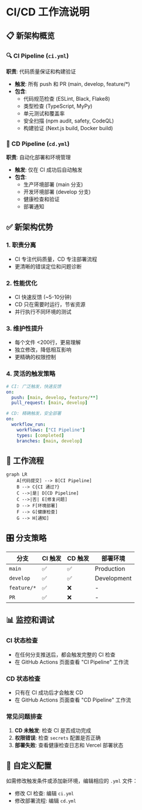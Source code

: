 # CI/CD 工作流说明

## 📋 新架构概览

### 🔍 CI Pipeline (`ci.yml`)
**职责**: 代码质量保证和构建验证
- **触发**: 所有 push 和 PR (main, develop, feature/*)
- **包含**: 
  - 代码规范检查 (ESLint, Black, Flake8)
  - 类型检查 (TypeScript, MyPy)
  - 单元测试和覆盖率
  - 安全扫描 (npm audit, safety, CodeQL)
  - 构建验证 (Next.js build, Docker build)

### 🚀 CD Pipeline (`cd.yml`)  
**职责**: 自动化部署和环境管理
- **触发**: 仅在 CI 成功后自动触发
- **包含**:
  - 生产环境部署 (main 分支)
  - 开发环境部署 (develop 分支)
  - 健康检查和验证
  - 部署通知

## ✅ 新架构优势

### 1. **职责分离**
- CI 专注代码质量，CD 专注部署流程
- 更清晰的错误定位和问题诊断

### 2. **性能优化**
- CI 快速反馈 (~5-10分钟)
- CD 只在需要时运行，节省资源
- 并行执行不同环境的测试

### 3. **维护性提升**
- 每个文件 <200行，更易理解
- 独立修改，降低相互影响
- 更精确的权限控制

### 4. **灵活的触发策略**
```yaml
# CI: 广泛触发，快速反馈
on:
  push: [main, develop, feature/**]
  pull_request: [main, develop]

# CD: 精确触发，安全部署
on:
  workflow_run:
    workflows: ["CI Pipeline"]
    types: [completed]
    branches: [main, develop]
```

## 🔄 工作流程

```mermaid
graph LR
    A[代码提交] --> B[CI Pipeline]
    B --> C{CI 通过?}
    C -->|是| D[CD Pipeline]
    C -->|否| E[修复问题]
    D --> F[环境部署]
    F --> G[健康检查]
    G --> H[通知]
```

## 🎛️ 分支策略

| 分支 | CI 触发 | CD 触发 | 部署环境 |
|-----|---------|---------|----------|
| `main` | ✅ | ✅ | Production |
| `develop` | ✅ | ✅ | Development |
| `feature/*` | ✅ | ❌ | - |
| `PR` | ✅ | ❌ | - |


## 📊 监控和调试

### CI 状态检查
- 在任何分支推送后，都会触发完整的 CI 检查
- 在 GitHub Actions 页面查看 "CI Pipeline" 工作流

### CD 状态检查  
- 只有在 CI 成功后才会触发 CD
- 在 GitHub Actions 页面查看 "CD Pipeline" 工作流

### 常见问题排查
1. **CD 未触发**: 检查 CI 是否成功完成
2. **权限错误**: 检查 `secrets` 配置是否正确
3. **部署失败**: 查看健康检查日志和 Vercel 部署状态

## 🔧 自定义配置

如需修改触发条件或添加新环境，编辑相应的 `.yml` 文件：
- 修改 CI 检查: 编辑 `ci.yml`  
- 修改部署流程: 编辑 `cd.yml`


